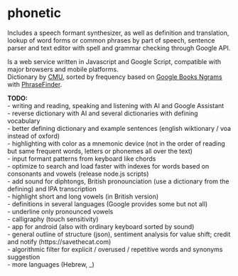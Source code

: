 # phonetic

<p>Includes a speech formant synthesizer, as well as definition and translation, lookup of word forms or common phrases by part of speech, sentence parser and text editor with spell and grammar checking through Google API.</p>

<p>Is a web service written in Javascript and Google Script, compatible with major browsers and mobile platforms.<br/>
Dictionary by <a href="http://www.speech.cs.cmu.edu/cgi-bin/cmudict" title="Carnegie Mellon University" target="_blank"><u>CMU</u></a>, sorted by frequency based on <a href="https://books.google.com/ngrams" title="Google Books Ngrams" target="_blank"><u>Google Books Ngrams</u></a> with <a href="https://phrasefinder.io/" title="PhraseFinder" target="_blank"><u>PhraseFinder</u></a>.</p>

<p><b>TODO:</b><br/>
- writing and reading, speaking and listening with AI and Google Assistant<br/>
- reverse dictionary with AI and several dictionaries with defining vocabulary<br/>
- better defining dictionary and example sentences (english wiktionary / voa instead of oxford)<br/>
- highlighting with color as a mnemonic device (not in the order of reading but same frequent words, letters or phonemes all over the text)<br/>
- input formant patterns from keyboard like chords<br/>
- optimize to search and load faster with indexes for words based on consonants and vowels (release node.js scripts)<br/>
- add sound for diphtongs, British pronounciation (use a dictionary from the defining) and IPA transcription<br/>
- highlight short and long vowels (in British version)<br/>
- definitions in several languages (Google provides some but not all)<br/>
- underline only pronounced vowels<br/>
- calligraphy (touch sensitivity)<br/>
- app for android (also with ordinary keyboard sorted by sound)<br/>
- general outline of structure (json), sentiment analysis for value shift; credit and notify (https://savethecat.com)<br/>
- algorithmic filter for explicit / overused / repetitive words and synonyms suggestion<br/>
- more languages (Hebrew, _)
</p>
